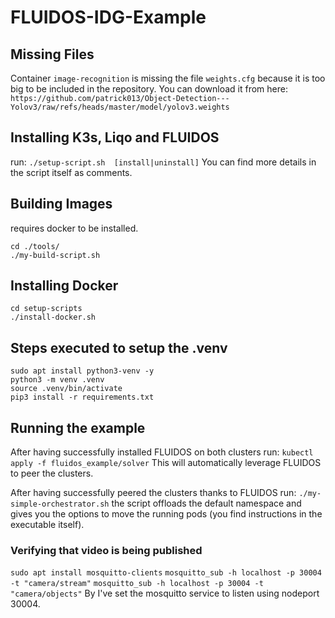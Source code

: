 # FLUIDOS-IDG-Example

## Missing Files
Container `image-recognition` is missing the file `weights.cfg` because it is too big to be included in the repository.
You can download it from here: `https://github.com/patrick013/Object-Detection---Yolov3/raw/refs/heads/master/model/yolov3.weights`

## Installing K3s, Liqo and FLUIDOS
run: `./setup-script.sh  [install|uninstall]`
You can find more details in the script itself as comments.

## Building Images
requires docker to be installed.
```
cd ./tools/
./my-build-script.sh
```

## Installing Docker
```
cd setup-scripts
./install-docker.sh
```

## Steps executed to setup the .venv
```
sudo apt install python3-venv -y
python3 -m venv .venv
source .venv/bin/activate
pip3 install -r requirements.txt
```

## Running the example 
After having successfully installed FLUIDOS on both clusters run:
`kubectl apply -f fluidos_example/solver`
This will automatically leverage FLUIDOS to peer the clusters.



After having successfully peered the clusters thanks to FLUIDOS run:
`./my-simple-orchestrator.sh`
the script offloads the default namespace and gives you the options to move the running pods (you find instructions in the executable itself).

### Verifying that video is being published
`sudo apt install mosquitto-clients`
`mosquitto_sub -h localhost -p 30004 -t "camera/stream"`
`mosquitto_sub -h localhost -p 30004 -t "camera/objects"`
By I've set the mosquitto service to listen using nodeport 30004.
